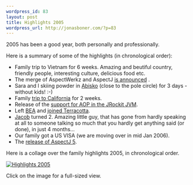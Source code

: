```yaml
--- 
wordpress_id: 83
layout: post
title: Highlights 2005
wordpress_url: http://jonasboner.com/?p=83
---
```

2005 has been a good year, both personally and professionally.

Here is a summary of some of the highlights (in chronological order):
<ul>
	<li>Family trip to Vietnam for 6 weeks. Amazing and beutiful country, friendly people, interesting culture, delicious food etc.</li>
	<li>The merge of AspectWerkz and AspectJ <a href="http://www.theserverside.com/news/thread.tss?thread_id=31244">is announced</a> .</li>
	<li>Sara and I skiing powder in <a href="http://www.abisko.nu/vinter06/intro/index.asp">Abisko</a> (close to the pole circle) for 3 days - without kids! :-)</li>
	<li>Family <a href="http://www.flickr.com/photos/jboner/sets/1574127/">trip to California</a> for 2 weeks.</li>
	<li>Release of  the <a href="http://dev2dev.bea.com/pub/a/2005/08/jvm_aop_1.html">support for AOP in the JRockit JVM</a>.</li>
	<li>Left <a href="http://bea.com/">BEA</a> and <a href="http://www.theserverside.com/news/thread.tss?thread_id=36073">joined Terracotta</a>.</li>
	<li><a href="http://static.flickr.com/20/73268814_9fd457e473_o.jpg">Jacob</a> turned 2. Amazing little guy, that has gone from hardly speaking at all to someone talking so much that you hardly get anything said (or done), in just 4 months...</li>
	<li>Our family got a US VISA (we are moving over in mid Jan 2006).</li>
	<li>The <a href="http://jonasboner.com/2005/12/22/aspectj-5-final-is-shipped/">release of AspectJ 5</a>.</li>
</ul>
Here is a collage over the family highlights 2005, in chronological order.

<a href="http://static.flickr.com/43/79729827_5c4dcbd242_o.jpg"><img alt="Highlights 2005" src="http://static.flickr.com/43/79729827_5c4dcbd242_m.jpg" /></a>

Click on the image for a full-sized view.
